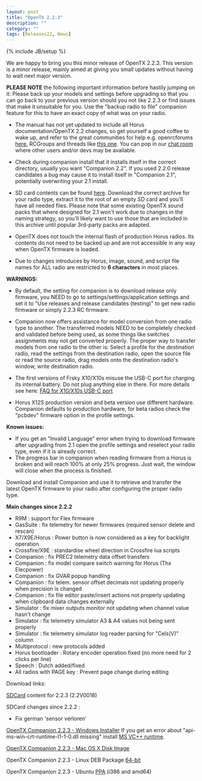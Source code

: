 ```yaml
---
layout: post
title: "OpenTX 2.2.3"
description: ""
category: ""
tags: [Releases22, News]
---
```

{% include JB/setup %}

We are happy to bring you this minor release of OpenTX 2.2.3. This version is a minor release, mainly aimed at giving you small updates without having to wait next major version.

**PLEASE NOTE** the following important information before hastily jumping on it:
Please back up your models and settings before upgrading so that you can go back to your previous version should you not like 2.2.3 or find issues that make it unsuitable for you. Use the "backup radio to file" companion feature for this to have an exact copy of what was on your radio.


- The manual has not yet updated to include all Horus documentation/OpenTX 2.2 changes, so get yourself a good coffee to wake up, and refer to the great communities for help e.g. openrcforums [here](http://openrcforums.com/forum/viewforum.php?f=45), RCGroups and threads like [this one](https://www.rcgroups.com/forums/showthread.php?2823315-OpenTx-2-2). You can pop in our [chat room](https://chat.open-tx.org) where other users and/or devs may be available.

- Check during companion install that it installs itself in the correct directory, usually you want "Companion 2.2". If you used 2.2.0 release candidates a bug may cause it to install itself in "Companion 2.1", potentially overwriting your 2.1 install.

- SD card contents can be found [here](http://downloads.open-tx.org/2.2/release/sdcard/). Download the correct archive for your radio type, extract it to the root of an empty SD card and you'll have all needed files. Please note that some existing OpenTX sound packs that where designed for 2.1 won't work due to changes in the naming strategy, so you'll likely want to use those that are included in this archive until popular 3rd-party packs are adapted.

- OpenTX does not touch the internal flash of production Horus radios. Its contents do not need to be backed up and are not accessible in any way when OpenTX firmware is loaded.

- Due to changes introduces by Horus, image, sound, and script file names for ALL radio are restricted to **6 characters** in most places.

**WARNINGS:**

- By default, the setting for companion is to download release only firmware, you NEED to go to settings/settings/application settings and set it to "Use releases and release candidates (testing)" to get new radio firmware or simply 2.2.3 RC firmware.

- Companion now offers assistance for model conversion from one radio type to another. The transferred models NEED to be completely checked and validated before being used, as some things like switches assignments may not get converted properly. The proper way to transfer models from one radio to the other is: Select a profile for the destination radio, read the settings from the destination radio, open the source file or read the source radio, drag models onto the destination radio's window, write destination radio.

- The first versions of Frsky X10/X10s misuse the USB-C port for charging its internal battery. Do not plug anything else in there. For more details see here: [FAQ for X10/X10s USB-C port](https://opentx.gitbooks.io/manual-for-opentx-2-2/faq.html#usb-c-port-on-the-frsky-x10-and-x10s)

- Horus X12S production version and beta version use different hardware. Companion defaults to production hardware, for beta radios check the "pcbdev" firmware option in the profile settings.

**Known issues:**

- If you get an "Invalid Language" error when trying to download firmware after upgrading from 2.1 open the profile settings and reselect your radio type, even if it is already correct.
- The progress bar in companion when reading firmware from a Horus is broken and will reach 100% at only 25% progress. Just wait, the window will close when the process is finished.


Download and install Companion and use it to retrieve and transfer the latest OpenTX firmware to your radio after configuring the proper radio type.

**Main changes since 2.2.2**
- R9M : support for Flex firmware
- GasSuite : fix telemetry for newer firmwares (required sensor delete and rescan)
- X7/X9E/Horus : Power button is now considered as a key for backlight operation
- Crossfire/X9E : standardise wheel direction in Crossfire lua scripts
- Companion : fix PREC2 telemetry data offset transfers
- Companion : fix model compare switch warning for Horus (Thx Elecpower)
- Companion : fix GVAR popup handling
- Companion : fix telem. sensor offset decimals not updating properly when precision is changed
- Companion : fix file editor paste/insert actions not properly updating when clipboard data changes externally
- Simulator : fix mixer outputs monitor not updating when channel value hasn't change
- Simulator : fix telemetry simulator A3 & A4 values not being sent properly
- Simulator : fix telemetry simulator log reader parsing for "Cels(V)" column
- Multiprotocol : new protocols added
- Horus bootloader : Rotary encoder operation fixed (no more need for 2 clicks per line)
- Speech : Dutch added/fixed
- All radios with PAGE key : Prevent page change during editing

Download links:

[SDCard](http://downloads.open-tx.org/2.2/release/sdcard/) content for 2.2.3 (2.2V0018)

SDCard changes since 2.2.2 :
- Fix german 'sensor verloren'


[OpenTX Companion 2.2.3 - Windows Installer](https://downloads.open-tx.org/2.2/release/companion/windows/companion-windows-2.2.3.exe)
If you get an error about "api-ms-win-crt-runtime-I1-1-0.dll missing" install [MS VC++ runtime](https://support.microsoft.com/en-us/help/2999226/update-for-universal-c-runtime-in-windows).

[OpenTX Companion 2.2.3 - Mac OS X Disk Image](https://downloads.open-tx.org/2.2/release/companion/macosx/opentx-companion-2.2.3.dmg)

OpenTX Companion 2.2.3 - Linux DEB Package [64-bit](https://downloads.open-tx.org/2.2/release/companion/linux/companion22_2.2.3_amd64.deb)

OpenTX Companion 2.2.3 - Ubuntu [PPA](https://launchpad.net/~opentx-test/+archive/ubuntu/rel/+packages) (i386 and amd64)
